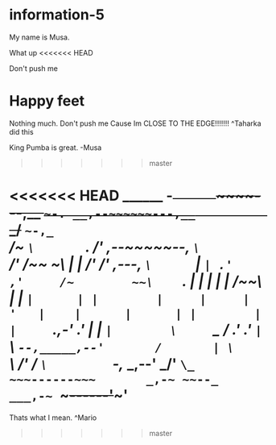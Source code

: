 # information-5

My name is Musa.

What up
<<<<<<< HEAD

Don't push me

Happy feet
=======
Nothing much.
Don't push me
Cause Im CLOSE TO THE EDGE!!!!!!!
^Taharka did this

King Pumba is great.
-Musa
>>>>>>> master

<<<<<<< HEAD
                   ______
               -~~`      `~~~~---,__
                                    `~-.
             __,--~~~~~~---,__          `\
         _/~~                 `~-,_       `\
      _/~                          `\       `.
    /'          _,--~~~~~--,_        `\      `\
  /'         /~~             ~\        |       |
 /'        /'     __,---,_     `\      `|      `|
.'       ,'     /~        ~~\    `.     |       |
|        |     |      /~~\   |    |     `|      |
|        |     |     |   '   |    |      |      |
|        |     |     `\.__,-'    .'      |      |
`|        \     `\_             /       .'     .'
 `|        `\      `--,_____,--'       /       |
   \         `\                      /'       /
    `\         `-,__            _,--'      _/'
      `\_           ~~~------~~~       _,-~
         ~~--_                   ___,-~
              `~~~~~------'~~~~~'
=======
Thats what I mean.
^Mario

>>>>>>> master
